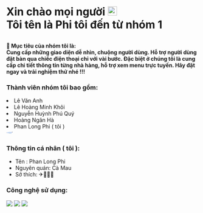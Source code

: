 <h1 color:#212121>Xin chào mọi người <img src="https://github.com/user-attachments/assets/0aefd385-a093-4cb0-82ca-ab5b72189d3d" style="align-item:center; width:24px; height:24px"/>
 <br>Tôi tên là Phi tôi đến từ nhóm 1</h1>
 <h4 color:#212121; style="padding-top:10px">🎯 Mục tiêu của nhóm tôi là: <br> Cung cấp những giao diện dễ nhìn, chuộng người dùng. Hỗ trợ người dùng đặt bàn qua chiếc điện thoại chỉ với vài bước. Đặc biệt ở chúng tôi là cung cấp chi tiết thông tin từng nhà hàng, hỗ trợ xem menu trực tuyến. Hãy đặt ngay và trải nghiệm thử nhé !!! </h4>
<h3>Thành viên nhóm tôi bao gồm: </h3>
<li> Lê Văn Anh</li>
<li> Lê Hoàng Minh Khôi</li>
<li> Nguyễn Huỳnh Phú Quý</li>
<li> Hoàng Ngân Hà</li>
<li> Phan Long Phi ( tôi )</li>
 <img src="https://github.com/user-attachments/assets/2bedb0e4-3dad-4b92-b7ba-eb995b74b405" style="display:flex;border-radius:50%;object-fit: cover" width:500px; height:300px;padding:2px;/>
<h3>Thông tin cá nhân ( tôi ):</h3>
<ul>
 <li>Tên : Phan Long Phi</li>
 <li>Nguyên quán: Cà Mau</li>
 <li>Sở thích: ✈🍕🎨🎶</li>
</ul>
<h3> Công nghệ sử dụng: </h3>
<img src="https://github.com/user-attachments/assets/9ea8ff90-9f41-4bc5-9a86-ad6d29685208">
<img src="https://github.com/user-attachments/assets/49d8ff38-215f-4322-bbc7-1ad8ab26678f">
<img src="https://github.com/user-attachments/assets/925a6152-762c-4ad8-8833-ab6aa2249824">



